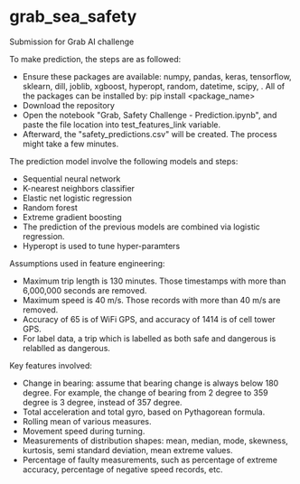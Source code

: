 # grab_sea_safety
Submission for Grab AI challenge

To make prediction, the steps are as followed:
- Ensure these packages are available: numpy, pandas, keras, tensorflow, sklearn, dill, joblib, xgboost, hyperopt, random, datetime, scipy, . All of the packages can be installed by: pip install <package_name>
- Download the repository
- Open the notebook "Grab, Safety Challenge - Prediction.ipynb", and paste the file location into test_features_link variable.
- Afterward, the "safety_predictions.csv" will be created. The process might take a few minutes.

The prediction model involve the following models and steps:
- Sequential neural network
- K-nearest neighbors classifier
- Elastic net logistic regression
- Random forest
- Extreme gradient boosting
- The prediction of the previous models are combined via logistic regression.
- Hyperopt is used to tune hyper-paramters

Assumptions used in feature engineering:
- Maximum trip length is 130 minutes. Those timestamps with more than 6,000,000 seconds are removed.
- Maximum speed is 40 m/s. Those records with more than 40 m/s are removed.
- Accuracy of 65 is of WiFi GPS, and accuracy of 1414 is of cell tower GPS.
- For label data, a trip which is labelled as both safe and dangerous is relablled as dangerous.

Key features involved:
- Change in bearing: assume that bearing change is always below 180 degree. For example, the change of bearing from 2 degree to 359 degree is 3 degree, instead of 357 degree.
- Total acceleration and total gyro, based on Pythagorean formula.
- Rolling mean of various measures.
- Movement speed during turning.
- Measurements of distribution shapes: mean, median, mode, skewness, kurtosis, semi standard deviation, mean extreme values.
- Percentage of faulty measurements, such as percentage of extreme accuracy, percentage of negative speed records, etc.

